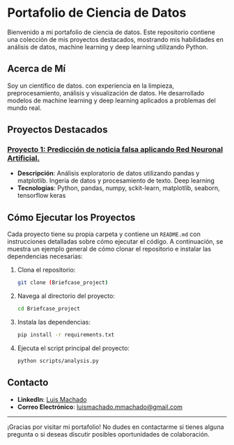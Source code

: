 # Portafolio de Ciencia de Datos

Bienvenido a mi portafolio de ciencia de datos. Este repositorio contiene una colección de mis proyectos destacados, mostrando mis habilidades en análisis de datos, machine learning y deep learning utilizando Python.

## Acerca de Mí

Soy un científico de datos. con experiencia en la limpieza, preprocesamiento, análisis y visualización de datos. He desarrollado modelos de machine learning y deep learning aplicados a problemas del mundo real. 

## Proyectos Destacados

### [Proyecto 1: Predicción de noticia falsa aplicando Red Neuronal Artificial. ](./Project_01)
- **Descripción**: Análisis exploratorio de datos utilizando pandas y matplotlib. Ingeria de datos y procesamiento de texto. Deep learning
- **Tecnologías**: Python, pandas, numpy, sckit-learn, matplotlib, seaborn, tensorflow keras


## Cómo Ejecutar los Proyectos

Cada proyecto tiene su propia carpeta y contiene un `README.md` con instrucciones detalladas sobre cómo ejecutar el código. A continuación, se muestra un ejemplo general de cómo clonar el repositorio e instalar las dependencias necesarias:

1. Clona el repositorio:
    ```sh
    git clone (Briefcase_project)
    ```

2. Navega al directorio del proyecto:
    ```sh
    cd Briefcase_project
    ```

3. Instala las dependencias:
    ```sh
    pip install -r requirements.txt
    ```

4. Ejecuta el script principal del proyecto:
    ```sh
    python scripts/analysis.py
    ```

## Contacto

- **LinkedIn**: [Luis Machado](https:/www.linkedin.com/in/luismmachados)
- **Correo Electrónico**: luismachado.mmachado@gmail.com


---

¡Gracias por visitar mi portafolio! No dudes en contactarme si tienes alguna pregunta o si deseas discutir posibles oportunidades de colaboración.
